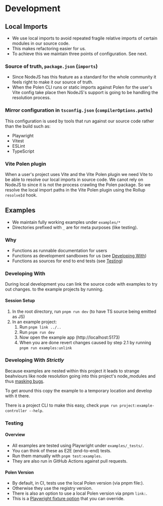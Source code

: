 # Development

## Local Imports

- We use local imports to avoid repeated fragile relative imports of certain
  modules in our source code.
- This makes refactoring easier for us.
- To achieve this we maintain three points of configuration. See next.

### Source of truth, `package.json` (`imports`)

- Since NodeJS has this feature as a standard for the whole community it feels
  right to make it our source of truth.
- When the Polen CLI runs or static imports against Polen for the user's Vite
  config take place then NodeJS's support is going to be handling the resolution
  process.

### Mirror configuration in `tsconfig.json` (`compilerOptions.paths`)

This configuration is used by tools that run against our source code rather than
the build such as:

- Playwright
- Vitest
- ESLint
- TypeScript

### Vite Polen plugin

When a user's project uses Vite and the Vite Polen plugin we need Vite to be
able to resolve our local imports in source code. We canot rely on NodeJS to
since it is not the process crawling the Polen package. So we resolve the local
import paths in the Vite Polen plugin using the Rollup `resolveId` hook.

## Examples

- We maintain fully working examples under `examples/*`
- Directories prefixed with `_` are for meta purposes (like testing).

### Why

- Functions as runnable documentation for users
- Functions as development sandboxes for us (see
  [Developing With](#developing-with))
- Functions as sources for end to end tests (see [Testing](#testing))

### Developing With

During local development you can link the source code with examples to try out
changes. to the example projects by running.

<!-- #### One Time System Setup
TODO: Waiting on https://github.com/orgs/pnpm/discussions/9411
1. [`pnpm link`](https://pnpm.io/cli/link) in the root directory. -->

#### Session Setup

1. In the root directory, run `pnpm run dev` (to have TS source being emitted as
   JS)
2. In an example project:
   1. Run `pnpm link ../..`
   2. Run `pnpm run dev`
   3. Now open the example app (http://localhost:5173)
   4. When you are done revert changes caused by step 2.1 by running
      `pnpm run examples:unlink`

### Developing With _Strictly_

Because examples are nested within this project it leads to strange beahviours
like node resolution going into this project's node_modules and thus
[masking bugs](https://github.com/the-guild-org/polen/issues/11).

To get around this copy the example to a temporary location and develop with it
there.

There is a project CLI to make this easy, check
`pnpm run project:example-controller --help`.

### Testing

#### Overview

- All examples are tested using Playwright under `examples/_tests/`.
- You can think of these as E2E (end-to-end) tests.
- Run them manually with `pnpm test:examples`.
- They are also run in GitHub Actions against pull requests.

#### Polen Version

- By default, in CI, tests use the local Polen version (via pnpm file:).
- Otherwise they use the registry version.
- There is also an option to use a local Polen version via pnpm `link:`.
- This is a
  [Playwright fixture option](https://playwright.dev/docs/test-fixtures#fixtures-options)
  that you can override.
